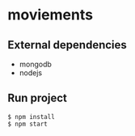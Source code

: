 # moviements

## External dependencies
* mongodb
* nodejs

## Run project
```
$ npm install
$ npm start
```

